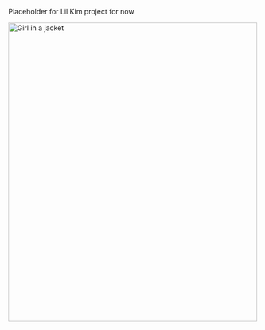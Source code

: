 Placeholder for Lil Kim project for now

<img src="https://www.yourbasin.com/wp-content/uploads/sites/78/2023/02/53e5ff45c9dc4059b4a8179b586f96b1.jpg?w=1280&h=720&crop=1" alt="Girl in a jacket" width="500" height="600">
